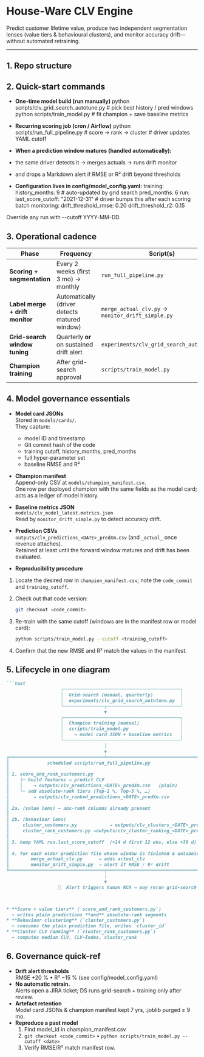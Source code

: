 # House-Ware CLV Engine

Predict customer lifetime value, produce two independent segmentation lenses (value tiers & behavioural clusters), and monitor accuracy drift—without automated retraining.

---

## 1. Repo structure

## 2. Quick-start commands

- **One-time model build (run manually)**
python scripts/clv_grid_search_autotune.py   # pick best history / pred windows
python scripts/train_model.py                # fit champion + save baseline metrics

- **Recurring scoring job (cron / Airflow)**
python scripts/run_full_pipeline.py          # score → rank → cluster
                                             # driver updates YAML cutoff

- **When a prediction window matures (handled automatically):**
- the same driver detects it → merges actuals → runs drift monitor
- and drops a Markdown alert if RMSE or R² drift beyond thresholds

- **Configuration lives in config/model_config.yaml:**
training:
  history_months: 9          # auto-updated by grid search
  pred_months:    6
run:
  last_score_cutoff: "2021-12-31"   # driver bumps this after each scoring batch
monitoring:
  drift_threshold_rmse: 0.20
  drift_threshold_r2:   0.15

Override any run with --cutoff YYYY-MM-DD.

## 3. Operational cadence

| Phase | Frequency | Script(s) | Key artefact |
|-------|-----------|-----------|--------------|
| **Scoring + segmentation** | Every 2 weeks (first 3 mo) → monthly | `run_full_pipeline.py` | `outputs/clv_predictions_<DATE>_predXm.csv` + cluster files |
| **Label merge + drift monitor** | Automatically (driver detects matured window) | `merge_actual_clv.py` → `monitor_drift_simple.py` | Markdown alert saved to `outputs/` |
| **Grid-search window tuning** | Quarterly **or** on sustained drift alert | `experiments/clv_grid_search_autotune.py` | Results CSV + heat-maps |
| **Champion training** | After grid-search approval | `scripts/train_model.py` | `.joblib` model, baseline metrics JSON, model-card JSON, updated champion manifest |

## 4. Model governance essentials

- **Model card JSONs**  
  Stored in `models/cards/`.  
  They capture:
  - model ID and timestamp
  - Git commit hash of the code
  - training cutoff, history_months, pred_months
  - full hyper-parameter set
  - baseline RMSE and R²

- **Champion manifest**  
  Append-only CSV at `models/champion_manifest.csv`.  
  One row per deployed champion with the same fields as the model card; acts as a ledger of model history.

- **Baseline metrics JSON**  
  `models/clv_model_latest.metrics.json`  
  Read by `monitor_drift_simple.py` to detect accuracy drift.

- **Prediction CSVs**  
  `outputs/clv_predictions_<DATE>_predXm.csv` (and `_actual_` once revenue attaches).  
  Retained at least until the forward window matures and drift has been evaluated.

- **Reproducibility procedure**

1. Locate the desired row in `champion_manifest.csv`; note the `code_commit` and `training_cutoff`.
2. Check out that code version:

    ```bash
    git checkout <code_commit>
    ```

3. Re-train with the same cutoff (windows are in the manifest row or model card):

    ```bash
    python scripts/train_model.py --cutoff <training_cutoff>
    ```

4. Confirm that the new RMSE and R² match the values in the manifest.

## 5. Lifecycle in one diagram

```markdown
```text
                    ┌───────────────────────────────────────────┐
                    │  Grid-search (manual, quarterly)          │
                    │  experiments/clv_grid_search_autotune.py  │
                    └───────────────┬───────────────────────────┘
                                    ▼
                    ┌───────────────────────────────────────────┐
                    │  Champion training (manual)               │
                    │  scripts/train_model.py                   │
                    │    → model card JSON + baseline metrics   │
                    └───────────────────────────────────────────┘
                                    │
                                    ▼
╔═══════════════════════════════════╧═════════════════════════════════════════╗
║              scheduled scripts/run_full_pipeline.py                         ║
║                                                                             ║
║ 1. score_and_rank_customers.py                                              ║
║    ├─ build features → predict CLV                                          ║
║    │    → outputs/clv_predictions_<DATE>_predXm.csv   (plain)               ║
║    └─ add absolute-rank tiers (Top-1 %, Top-5 %, …)                         ║
║         → outputs/clv_ranked_predictions_<DATE>_predXm.csv                  ║
║                                                                             ║
║ 2a. (value lens) — abs-rank columns already present                         ║
║                                                                             ║
║ 2b. (behaviour lens)                                                        ║
║     cluster_customers.py            → outputs/clv_clusters_<DATE>_predXm.csv║
║     cluster_rank_customers.py →outputs/clv_cluster_ranking_<DATE>_predXm.csv║
║                                                                             ║
║ 3. bump YAML run.last_score_cutoff  (+14 d first 12 wks, else +30 d)        ║
║                                                                             ║
║ 4. for each older prediction file whose window is finished & unlabeled:     ║
║        merge_actual_clv.py      → adds actual_clv                           ║
║        monitor_drift_simple.py  → alert if RMSE / R² drift                  ║
╚═══════════════════════════════════╤═════════════════════════════════════════╝
                                    │
                                    ▼
                   🚨  Alert triggers human RCA → may rerun grid-search



* **Score + value tiers** (`score_and_rank_customers.py`)
  – writes plain predictions **and** absolute-rank segments
* **Behaviour clustering** (`cluster_customers.py`)
  – consumes the plain prediction file, writes `cluster_id`
* **Cluster CLV ranking** (`cluster_rank_customers.py`)
  – computes median CLV, CLV-Index, cluster_rank
```

## 6. Governance quick-ref

- **Drift alert thresholds**  
  RMSE +20 %  •  R² −15 %  (see config/model_config.yaml)
- **No automatic retrain.**  
  Alerts open a JIRA ticket; DS runs grid-search + training only after review.
- **Artefact retention**  
  Model card JSONs & champion manifest kept 7 yrs, .joblib purged ≥ 9 mo.
- **Reproduce a past model**  
  1. Find model_id in champion_manifest.csv  
  2. `git checkout <code_commit>` • `python scripts/train_model.py --cutoff <date>`  
  3. Verify RMSE/R² match manifest row.
